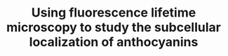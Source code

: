 ---
short_label: "Chanoca et al."
authors: "Chanoca A, Burkel B, Kovinich N, Grotewold E, Eliceiri KW, et al"
title: "Using fluorescence lifetime microscopy to study the subcellular localization of anthocyanins"
journal: "Plant J"
issue: "88: 895-903"
pmid: 27500780
pdf: "https://onlinelibrary.wiley.com/doi/pdfdirect/10.1111/tpj.13297"
data: ''
scripts: '<a href="https://github.com/fiji/Colocalisation_Analysis">Scripts</a>'
---